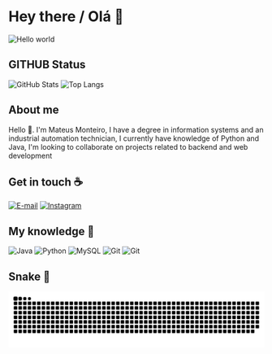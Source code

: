 # Hey there / Olá :wave:

<img src="https://raw.githubusercontent.com/sagar-viradiya/sagar-viradiya/master/resources/banner.png" alt="Hello world">
 
<p align="center"> 

## GITHUB Status
![GitHub Stats](https://github-readme-stats.vercel.app/api?username=Mateusmont-1&theme=transparent&bg_color=000&border_color=30A3DC&show_icons=true&icon_color=30A3DC&title_color=FFF&text_color=FFF) ![Top Langs](https://github-readme-stats-git-masterrstaa-rickstaa.vercel.app/api/top-langs/?username=Mateusmont-1&layout=compact&bg_color=000&border_color=30A3DC&title_color=FFF&text_color=FFF)

## About me

Hello 👋. I'm Mateus Monteiro, I have a degree in information systems and an industrial automation technician, I currently have knowledge of Python and Java, I'm looking to collaborate on projects related to backend and web development
## Get in touch :coffee:

[![E-mail](https://img.shields.io/badge/-Email-000?style=for-the-badge&logo=microsoft-outlook&logoColor=007BFF)](mailto:mateus.monteiro112@gmail.com)
[![Instagram](https://img.shields.io/badge/-Instagram-%23E4405F?style=for-the-badge&logo=instagram&logoColor=white)](https://www.instagram.com/_mateusmont/)

## My knowledge 👷

![Java](https://img.shields.io/badge/java-%23ED8B00.svg?style=for-the-badge&logo=openjdk&logoColor=white)
![Python](https://img.shields.io/badge/python-3670A0?style=for-the-badge&logo=python&logoColor=ffdd54)
![MySQL](https://img.shields.io/badge/MySQL-000?style=for-the-badge&logo=mysql&logoColor=white)
![Git](https://img.shields.io/badge/GIT-E44C30?style=for-the-badge&logo=git&logoColor=white)
![Git](https://img.shields.io/badge/ANDROID_STUDIO-008000?style=for-the-badge&logo=android&logoColor=white)

## Snake 🐍

![Snake animation](https://github.com/Mateusmont-1/Mateusmont-1/blob/output/github-contribution-grid-snake.svg)

<!---
Mateusmont-1/Mateusmont-1 is a ✨ special ✨ repository because its `README.md` (this file) appears on your GitHub profile.
You can click the Preview link to take a look at your changes.
--->
